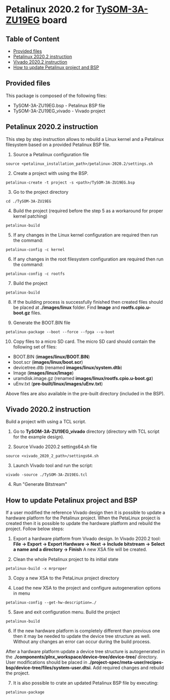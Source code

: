 # Petalinux 2020.2 for [TySOM-3A-ZU19EG](https://www.aldec.com/en/products/emulation/tysom_boards/zynq_ultrascale_mpsoc/tysom_3a_zu19eg) board

## Table of Content
- [Provided files](#provided_files)
- [Petalinux 2020.2 instruction](#petalinux_instruction)
- [Vivado 2020.2 instruction](#vivado_instruction)
- [How to update Petalinux project and BSP](#update_instruction)

<a name="provided_files"/>

## Provided files

This package is composed of the following files:
- TySOM-3A-ZU19EG.bsp - Petalinux BSP file
- TySOM-3A-ZU19EG_vivado - Vivado project

<a name="petalinux_instruction"/>

## Petalinux 2020.2 instruction

This step by step instruction allows to rebuild a Linux kernel and a Petalinux filesystem based on a provided Petalinux BSP file.

1. Source a Petalinux configuration file
```
source <petalinux_installation_path>/petalinux-2020.2/settings.sh
```

2. Create a project with using the BSP.
```
petalinux-create -t project -s <path>/TySOM-3A-ZU19EG.bsp
```

3. Go to the project directory
```
cd ./TySOM-3A-ZU19EG
```

4. Build the project (required before the step 5 as a workaround for proper kernel patching)
```
petalinux-build
```

5. If any changes in the Linux kernel configuration are required then run the command:
```
petalinux-config -c kernel
```

6. If any changes in the root filesystem configuration are required then run the command:
```
petalinux-config -c rootfs
```

7. Build the project
```
petalinux-build
```

8. If the building process is successfully finished then created files should be placed at **./images/linux** folder.
Find **Image** and **rootfs.cpio.u-boot.gz** files.

9. Generate the BOOT.BIN file
```
petalinux-package --boot --force --fpga --u-boot
```

10. Copy files to a micro SD card.
The micro SD card should contain the following set of files:
- BOOT.BIN (**images/linux/BOOT.BIN**)
- boot.scr (**images/linux/boot.scr**)
- devicetree.dtb (renamed **images/linux/system.dtb**)
- Image (**images/linux/Image**)
- uramdisk.image.gz (renamed **images/linux/rootfs.cpio.u-boot.gz**)
- uEnv.txt (**pre-built/linux/images/uEnv.txt**)

Above files are also available in the pre-built directory (included in the BSP).

<a name="vivado_instruction"/>

## Vivado 2020.2 instruction

Build a project with using a TCL script.

1. Go to **TySOM-3A-ZU19EG_vivado** directory (directory with TCL script for the example design).

2. Source Vivado 2020.2 settings64.sh file
```
source <vivado_2020_2_path>/settings64.sh
```

3. Launch Vivado tool and run the script:
```
vivado -source ./TySOM-3A-ZU19EG.tcl
```

4. Run "Generate Bitstream"

<a name="update_instruction"/>

## How to update Petalinux project and BSP

If a user modified the reference Vivado design then it is possible to update a hardware platform for the Petalinux project. When the PetaLinux project is created then it is possible to update the hardware platform and rebuild the project. Follow below steps:

1. Export a hardware platform from Vivado design.
In Vivado 2020.2 tool: **File -> Export -> Export Hardware -> Next -> Include bitstream -> Select a name and a directory -> Finish**
A new XSA file will be created.

2. Clean the whole Petalinux project to its initial state
```
petalinux-build -x mrproper
```

3. Copy a new XSA to the PetaLinux project directory

4. Load the new XSA to the project and configure autogeneration options in menu
```
petalinux-config --get-hw-description=./
```

5. Save and exit configuration menu. Build the project
```
petalinux-build
```

6. If the new hardware platform is completely different than previous one then it may be needed to update the device tree structure as well. Without any changes an error can occur during the build process.

After a hardware platform update a device tree structure is autogenerated in the **./components/plnx_workspace/device-tree/device-tree/** directory.
User modifications should be placed in **./project-spec/meta-user/recipes-bsp/device-tree/files/system-user.dtsi**. Add required changes and rebuild the project.

7. It is also possible to crate an updated Petalinux BSP file by executing:
```
petalinux-package
```
